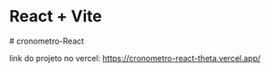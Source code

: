 # React + Vite

#   c r o n o m e t r o - R e a c t 

link do projeto no vercel: https://cronometro-react-theta.vercel.app/
 
 
